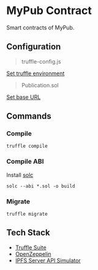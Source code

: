 # MyPub Contract

Smart contracts of MyPub.

## Configuration

> truffle-config.js

[Set truffle environment](https://www.trufflesuite.com/docs/truffle/reference/configuration)

> Publication.sol

[Set base URL](https://docs.openzeppelin.com/contracts/2.x/api/token/erc721#ERC721Metadata-_setBaseURI-string-)

## Commands

### Compile

```shell
truffle compile
```

### Compile ABI

Install [solc](https://soliditylang.org/)

```shell
solc --abi *.sol -o build
```

### Migrate

```shell
truffle migrate
```

## Tech Stack

- [Truffle Suite](https://www.trufflesuite.com/)
- [OpenZeppelin](https://openzeppelin.com/contracts/)
- [IPFS Server API Simulator](https://github.com/yepengding/IPFSServerAPISimulator)
